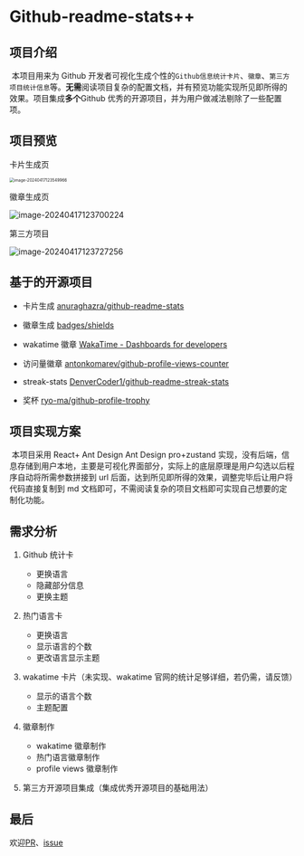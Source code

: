 # Github-readme-stats++

## 项目介绍

​ 本项目用来为 Github 开发者可视化生成个性的`Github信息统计卡片`、`徽章`、`第三方项目统计信息`等。**无需**阅读项目复杂的配置文档，并有预览功能实现所见即所得的效果。项目集成**多个**Github 优秀的开源项目，并为用户做减法剔除了一些配置项。

## 项目预览

卡片生成页

<img src="https://my-picture-bed1-1321100201.cos.ap-beijing.myqcloud.com/mypictures/image-20240417123549966.png" alt="image-20240417123549966" style="zoom:50%;" />

徽章生成页

<img src="https://my-picture-bed1-1321100201.cos.ap-beijing.myqcloud.com/mypictures/image-20240417123700224.png" alt="image-20240417123700224"  />

第三方项目

![image-20240417123727256](https://my-picture-bed1-1321100201.cos.ap-beijing.myqcloud.com/mypictures/image-20240417123727256.png)

## 基于的开源项目

- 卡片生成 [anuraghazra/github-readme-stats](https://github.com/anuraghazra/github-readme-stats)

- 徽章生成 [badges/shields](https://github.com/badges/shields)

- wakatime 徽章 [WakaTime - Dashboards for developers](https://wakatime.com/)
- 访问量徽章 [antonkomarev/github-profile-views-counter](https://github.com/antonkomarev/github-profile-views-counter)
- streak-stats [DenverCoder1/github-readme-streak-stats](https://github.com/denvercoder1/github-readme-streak-stats)
- 奖杯 [ryo-ma/github-profile-trophy](https://github.com/ryo-ma/github-profile-trophy)

## 项目实现方案

​ 本项目采用 React+ Ant Design Ant Design pro+zustand 实现，没有后端，信息存储到用户本地，主要是可视化界面部分，实际上的底层原理是用户勾选以后程序自动将所需参数拼接到 url 后面，达到所见即所得的效果，调整完毕后让用户将代码直接复制到 md 文档即可，不需阅读复杂的项目文档即可实现自己想要的定制化功能。

## 需求分析

1. Github 统计卡

   - 更换语言
   - 隐藏部分信息
   - 更换主题

2. 热门语言卡

   - 更换语言
   - 显示语言的个数
   - 更改语言显示主题

3. wakatime 卡片（未实现、wakatime 官网的统计足够详细，若仍需，请反馈）

   - 显示的语言个数
   - 主题配置

4. 徽章制作

   - wakatime 徽章制作
   - 热门语言徽章制作
   - profile views 徽章制作

5. 第三方开源项目集成（集成优秀开源项目的基础用法）

## 最后
欢迎[PR](https://github.com/AZCodingAccount/github-readme-stats-plus/pulls)、[issue](https://github.com/AZCodingAccount/github-readme-stats-plus/issues)
